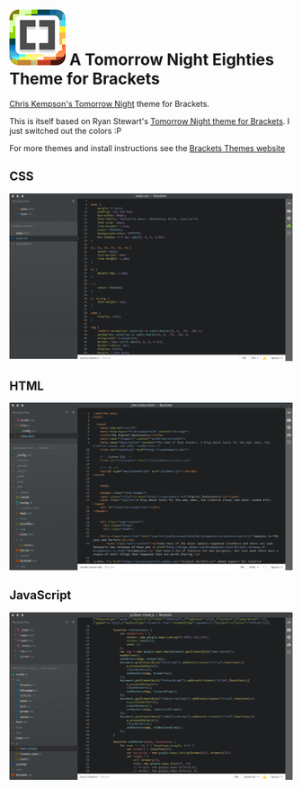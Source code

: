 ![Brackets Themes](https://github.com/Brackets-Themes/TomorrowNight/blob/master/bracket-themes-icon-100x99.png) A Tomorrow Night Eighties Theme for Brackets
=========

[Chris Kempson's Tomorrow Night](https://github.com/chriskempson/tomorrow-theme) theme for Brackets.

This is itself based on Ryan Stewart's [Tomorrow Night theme for Brackets](https://github.com/Brackets-Themes/TomorrowNight). I just switched out the colors :P

For more themes and install instructions see the [Brackets Themes website](http://brackets-themes.github.io/)

## CSS 
![Tomorrow Night Theme in a CSS file](https://github.com/Brackets-Themes/TomorrowNight/blob/master/tomorrow-night-screenshot-css.png)

## HTML
![Tomorrow Night Theme in an HTML file](https://github.com/Brackets-Themes/TomorrowNight/blob/master/tomorrow-night-screenshot-html.png)

## JavaScript
![Tomorrow Night Theme in a JS file](https://github.com/Brackets-Themes/TomorrowNight/blob/master/tomorrow-night-screenshot-js.png)